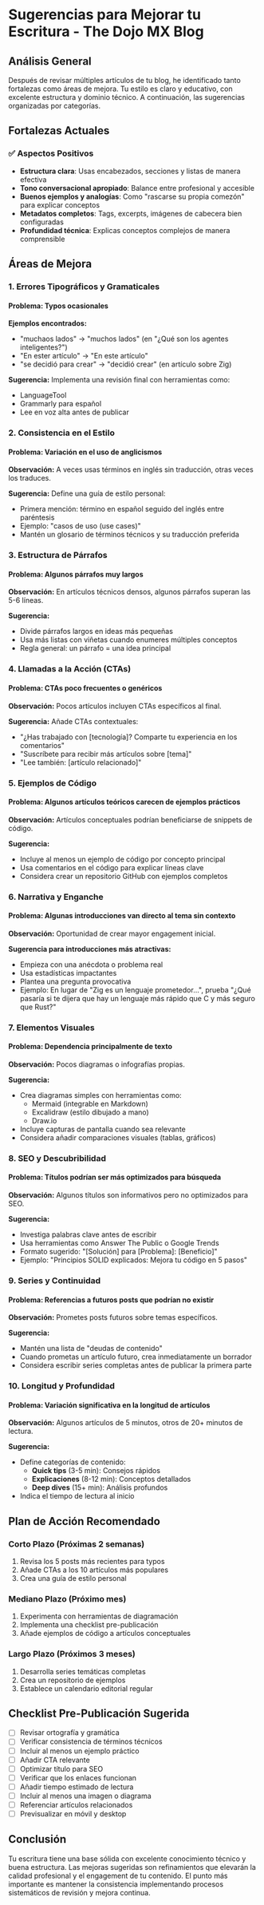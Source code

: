 # Sugerencias para Mejorar tu Escritura - The Dojo MX Blog

## Análisis General

Después de revisar múltiples artículos de tu blog, he identificado tanto fortalezas como áreas de mejora. Tu estilo es claro y educativo, con excelente estructura y dominio técnico. A continuación, las sugerencias organizadas por categorías.

## Fortalezas Actuales

### ✅ Aspectos Positivos
- **Estructura clara**: Usas encabezados, secciones y listas de manera efectiva
- **Tono conversacional apropiado**: Balance entre profesional y accesible
- **Buenos ejemplos y analogías**: Como "rascarse su propia comezón" para explicar conceptos
- **Metadatos completos**: Tags, excerpts, imágenes de cabecera bien configuradas
- **Profundidad técnica**: Explicas conceptos complejos de manera comprensible

## Áreas de Mejora

### 1. Errores Tipográficos y Gramaticales

#### Problema: Typos ocasionales
**Ejemplos encontrados:**
- "muchaos lados" → "muchos lados" (en "¿Qué son los agentes inteligentes?")
- "En ester artículo" → "En este artículo"
- "se decidió para crear" → "decidió crear" (en artículo sobre Zig)

**Sugerencia:** Implementa una revisión final con herramientas como:
- LanguageTool
- Grammarly para español
- Lee en voz alta antes de publicar

### 2. Consistencia en el Estilo

#### Problema: Variación en el uso de anglicismos
**Observación:** A veces usas términos en inglés sin traducción, otras veces los traduces.

**Sugerencia:** Define una guía de estilo personal:
- Primera mención: término en español seguido del inglés entre paréntesis
- Ejemplo: "casos de uso (use cases)"
- Mantén un glosario de términos técnicos y su traducción preferida

### 3. Estructura de Párrafos

#### Problema: Algunos párrafos muy largos
**Observación:** En artículos técnicos densos, algunos párrafos superan las 5-6 líneas.

**Sugerencia:**
- Divide párrafos largos en ideas más pequeñas
- Usa más listas con viñetas cuando enumeres múltiples conceptos
- Regla general: un párrafo = una idea principal

### 4. Llamadas a la Acción (CTAs)

#### Problema: CTAs poco frecuentes o genéricos
**Observación:** Pocos artículos incluyen CTAs específicos al final.

**Sugerencia:** Añade CTAs contextuales:
- "¿Has trabajado con [tecnología]? Comparte tu experiencia en los comentarios"
- "Suscríbete para recibir más artículos sobre [tema]"
- "Lee también: [artículo relacionado]"

### 5. Ejemplos de Código

#### Problema: Algunos artículos teóricos carecen de ejemplos prácticos
**Observación:** Artículos conceptuales podrían beneficiarse de snippets de código.

**Sugerencia:**
- Incluye al menos un ejemplo de código por concepto principal
- Usa comentarios en el código para explicar líneas clave
- Considera crear un repositorio GitHub con ejemplos completos

### 6. Narrativa y Enganche

#### Problema: Algunas introducciones van directo al tema sin contexto
**Observación:** Oportunidad de crear mayor engagement inicial.

**Sugerencia para introducciones más atractivas:**
- Empieza con una anécdota o problema real
- Usa estadísticas impactantes
- Plantea una pregunta provocativa
- Ejemplo: En lugar de "Zig es un lenguaje prometedor...", prueba "¿Qué pasaría si te dijera que hay un lenguaje más rápido que C y más seguro que Rust?"

### 7. Elementos Visuales

#### Problema: Dependencia principalmente de texto
**Observación:** Pocos diagramas o infografías propias.

**Sugerencia:**
- Crea diagramas simples con herramientas como:
  - Mermaid (integrable en Markdown)
  - Excalidraw (estilo dibujado a mano)
  - Draw.io
- Incluye capturas de pantalla cuando sea relevante
- Considera añadir comparaciones visuales (tablas, gráficos)

### 8. SEO y Descubribilidad

#### Problema: Títulos podrían ser más optimizados para búsqueda
**Observación:** Algunos títulos son informativos pero no optimizados para SEO.

**Sugerencia:**
- Investiga palabras clave antes de escribir
- Usa herramientas como Answer The Public o Google Trends
- Formato sugerido: "[Solución] para [Problema]: [Beneficio]"
- Ejemplo: "Principios SOLID explicados: Mejora tu código en 5 pasos"

### 9. Series y Continuidad

#### Problema: Referencias a futuros posts que podrían no existir
**Observación:** Prometes posts futuros sobre temas específicos.

**Sugerencia:**
- Mantén una lista de "deudas de contenido"
- Cuando prometas un artículo futuro, crea inmediatamente un borrador
- Considera escribir series completas antes de publicar la primera parte

### 10. Longitud y Profundidad

#### Problema: Variación significativa en la longitud de artículos
**Observación:** Algunos artículos de 5 minutos, otros de 20+ minutos de lectura.

**Sugerencia:**
- Define categorías de contenido:
  - **Quick tips** (3-5 min): Consejos rápidos
  - **Explicaciones** (8-12 min): Conceptos detallados
  - **Deep dives** (15+ min): Análisis profundos
- Indica el tiempo de lectura al inicio

## Plan de Acción Recomendado

### Corto Plazo (Próximas 2 semanas)
1. Revisa los 5 posts más recientes para typos
2. Añade CTAs a los 10 artículos más populares
3. Crea una guía de estilo personal

### Mediano Plazo (Próximo mes)
1. Experimenta con herramientas de diagramación
2. Implementa una checklist pre-publicación
3. Añade ejemplos de código a artículos conceptuales

### Largo Plazo (Próximos 3 meses)
1. Desarrolla series temáticas completas
2. Crea un repositorio de ejemplos
3. Establece un calendario editorial regular

## Checklist Pre-Publicación Sugerida

- [ ] Revisar ortografía y gramática
- [ ] Verificar consistencia de términos técnicos
- [ ] Incluir al menos un ejemplo práctico
- [ ] Añadir CTA relevante
- [ ] Optimizar título para SEO
- [ ] Verificar que los enlaces funcionan
- [ ] Añadir tiempo estimado de lectura
- [ ] Incluir al menos una imagen o diagrama
- [ ] Referenciar artículos relacionados
- [ ] Previsualizar en móvil y desktop

## Conclusión

Tu escritura tiene una base sólida con excelente conocimiento técnico y buena estructura. Las mejoras sugeridas son refinamientos que elevarán la calidad profesional y el engagement de tu contenido. El punto más importante es mantener la consistencia implementando procesos sistemáticos de revisión y mejora continua.